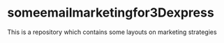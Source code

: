 # someemailmarketingfor3Dexpress
This is a repository which contains some layouts on marketing strategies
